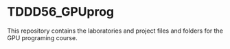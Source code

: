 # TDDD56_GPUprog
This repository contains the laboratories and project files and folders for the GPU programing course.
